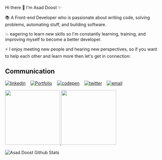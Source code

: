 Hi there 👋 I'm Asad Doost ✨

📚  A Front-end Developer who is passionate about writing code, solving problems, automating stuff, and building software.

💥 eagering to learn new skills so I'm constantly learning, training, and improving myself to become a better developer.




⚡ I enjoy meeting new people and hearing new perspectives, so if you want to help each other and learn more
   then let's get in connection:
   
   
  <h2> Communication </h2>
  
  [![linkedin](https://user-images.githubusercontent.com/25087769/87172072-530a5080-c2dc-11ea-8e2c-8ee4dbf3394b.png)](https://www.linkedin.com/in/asaddoost/) &nbsp;&nbsp;
  [![Portfolio](https://user-images.githubusercontent.com/25087769/87173861-0aa06200-c2df-11ea-9614-da65c9c73692.png)](https://asaddoost.github.io/My-portfolio/) &nbsp;&nbsp;
  [![codepen](https://user-images.githubusercontent.com/25087769/87174133-6cf96280-c2df-11ea-9134-09bacdfb3464.png)](https://codepen.io/asaddoost) &nbsp;&nbsp;
  [![twitter](https://user-images.githubusercontent.com/25087769/87172407-de83e180-c2dc-11ea-9479-a894758266c3.png)](https://twitter.com/asad_doost) &nbsp;&nbsp;
  [![email](https://user-images.githubusercontent.com/25087769/87174308-a4680f00-c2df-11ea-90b0-5fa1fa76d2f1.png)](mailto:asad.doost@gmail.com)
  
  
  <a href="https://github.com/AVS1508">
  <img height="180em" src="https://github-readme-stats.vercel.app/api?asaddoost=AVS1508&theme=buefy&show_icons=true" />
  <img height="180em" src="https://github-readme-stats.vercel.app/api/top-langs/?asaddoost=AVS1508&theme=buefy&layout=compact" />
</a>


![Asad Doost Github Stats](https://github-readme-stats.vercel.app/api?username=asaddoost&show_icons=true&title_color=fff&icon_color=79ff97&text_color=9f9f9f&bg_color=151515)

<br /> 
   
